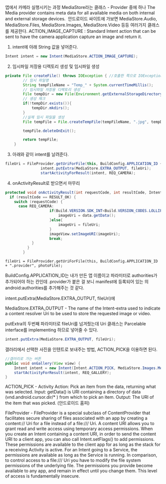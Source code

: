 앱에서 카메라 실행시키는 과정
MediaStore라는 클래스 - Provider 중에 하나
The Media provider contains meta data for all available media on both internal and external storage devices. 
안드로이드 싸이트에 가보면 MediaStore.Audio, MediaStore.Files, MediaStore.Images, MediaStore.Video 등등 여러가지 클래스를 제공한다.
ACTION_IMAGE_CAPTURE : Standard Intent action that can be sent to have the camera application capture an image and return it.

1. intent에 아래 String 값을 넣어준다.
```java
Intent intent = new Intent(MediaStore.ACTION_IMAGE_CAPTURE);
```

2. 임시파일 저장용 디렉토리 생성 및 임시파일 생성
```java
private File createFile() throws IOException { //호출한 쪽으로 IOException 전이됨
        // 임시 파일명
        String tempFileName = "Temp_" + System.currentTimeMillis();
        // 임시파일 저장용 디렉토리 생성
        File tempDir = new File(Environment.getExternalStorageDirectory() + "/CameraN/");
        // 생성 체크
        if(!tempDir.exists()){
            tempDir.mkdirs();
        }
        //실제 임시 파일을 생성
        File tempFile = File.createTempFile(tempFileName, ".jpg", tempDir);

        tempFile.deleteOnExit();

        return tempFile;
    }
```
3. 아래와 같이 intent를 날려준다.
```java
fileUri = FileProvider.getUriForFile(this, BuildConfig.APPLICATION_ID + ".provider", photoFile);
                intent.putExtra(MediaStore.EXTRA_OUTPUT, fileUri);
                startActivityForResult(intent, REQ_CAMERA);
```
4. onActivityResult로 받으면서 마무리
```java
protected void onActivityResult(int requestCode, int resultCode, Intent data) {
  if (resultCode == RESULT_OK) {
    switch (requestCode) {
      case REQ_CAMERA:
                    if(Build.VERSION.SDK_INT<Build.VERSION_CODES.LOLLIPOP){
                        imageUri = data.getData();
                    }else{
                        imageUri = fileUri;
                    }
                    imageView.setImageURI(imageUri);
                    break;
            }
          }
        }
```
```
fileUri = FileProvider.getUriForFile(this, BuildConfig.APPLICATION_ID + ".provider", photoFile);
```
BuildConfig.APPLICATION_ID는 내가 만든 앱 이름이고 파라미터로 authorities가 추가되어야 하는 칸인데 .provider가 붙은 걸 보니  manifest에 등록되어 있는 <provider>의 android:authorities를 추가해주는 것 같다.

intent.putExtra(MediaStore.EXTRA_OUTPUT, fileUri)에

MediaStore.EXTRA_OUTPUT - The name of the Intent-extra used to indicate a content resolver Uri to be used to store the requested image or video.

putExtra의 두번째 파라미터로 fileUri를 넘겨줬는데 Uri 클래스는 Parcelable interface를 implementing 하므로 넣어줄 수 있다.
```java
intent.putExtra(MediaStore.EXTRA_OUTPUT, fileUri);
```

갤러리에서 선택한 사진을 인텐트로 보내주는 방법, ACTION_PICK을 이용하면 된다.
```java
//갤러리로 가는 버튼
public void onGallery(View view) {
    Intent intent = new Intent(Intent.ACTION_PICK, MediaStore.Images.Media.EXTERNAL_CONTENT_URI);
    startActivityForResult(intent, REQ_GALLERY);
}
```

ACTION_PICK - Activity Action: Pick an item from the data, returning what was selected.
Input: getData() is URI containing a directory of data (vnd.android.cursor.dir/* ) from which to pick an item.
Output: The URI of the item that was picked. (안드로이드 홈피)

FileProvider - FileProvider is a special subclass of ContentProvider that facilitates secure sharing of files associated with an app by creating a content:// Uri for a file instead of a file:/// Uri.
A content URI allows you to grant read and write access using temporary access permissions. When you create an Intent containing a content URI, in order to send the content URI to a client app, you can also call Intent.setFlags() to add permissions. These permissions are available to the client app for as long as the stack for a receiving Activity is active. For an Intent going to a Service, the permissions are available as long as the Service is running.
In comparison, to control access to a file:/// Uri you have to modify the file system permissions of the underlying file. The permissions you provide become available to any app, and remain in effect until you change them. This level of access is fundamentally insecure.
